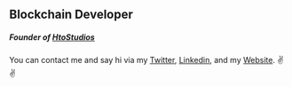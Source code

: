 ## Blockchain Developer
##### Founder of [HtoStudios](https://www.htostudios.com)

You can contact me and say hi via my
[Twitter](https://www.twitter.com/blackhatthuku),
[Linkedin](https://www.linkedin.com/in/hthuku), and my 
[Website](https://harrythuku.htostudios.com). ✌✌




